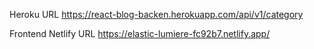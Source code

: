 Heroku URL 
https://react-blog-backen.herokuapp.com/api/v1/category

Frontend Netlify URL
https://elastic-lumiere-fc92b7.netlify.app/


